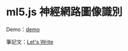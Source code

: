 # ml5.js 神經網路圖像識別

Demo：[demo](https://letswritetw.github.io/letswrite-ml5-image-classifier/)

筆記文：[Let's Write](https://letswrite.tw/ml5-image-classifier/)
